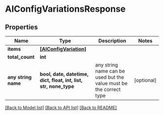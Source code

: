 # AIConfigVariationsResponse


## Properties
Name | Type | Description | Notes
------------ | ------------- | ------------- | -------------
**items** | [**[AIConfigVariation]**](AIConfigVariation.md) |  | 
**total_count** | **int** |  | 
**any string name** | **bool, date, datetime, dict, float, int, list, str, none_type** | any string name can be used but the value must be the correct type | [optional]

[[Back to Model list]](../README.md#documentation-for-models) [[Back to API list]](../README.md#documentation-for-api-endpoints) [[Back to README]](../README.md)


